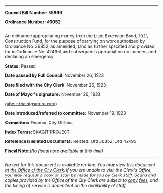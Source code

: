

********

**Council Bill Number: 35869**
   
**Ordinance Number: 46052**
********

 An ordinance appropriating money from the Light Extension Bond, 1921, Construction Fund, for the purpose of carrying on work authorized by Ordinance No. 36852, as amended, (and as further specified and provided for in Ordinance No. 42495) and subsequent appropriation ordinances, and declaring an emergency.

**Status:** Passed
   
**Date passed by Full Council:** November 26, 1923
   
**Date filed with the City Clerk:** November 26, 1923
   
**Date of Mayor's signature:** November 26, 1923
   
[(about the signature date)](/~public/approvaldate.htm)
   
   
   
**Date introduced/referred to committee:** November 19, 1923
   
**Committee:** Finance, City Utilities
   
   
**Index Terms:** SKAGIT-PROJECT

**References/Related Documents:** Related: Ord 36852, Ord 42495

**Fiscal Note:**_(No fiscal note available at this time)_
********

_No text for this document is available on-line. You may view this document at [the Office of the City Clerk](http://www.seattle.gov/leg/clerk/contactUs.htm). If you are unable to visit the Clerk's Office, you may request a copy or scan be made for you by Clerk staff. Scans and copies provided by the Office of the City Clerk are subject to [copy fees](http://clerk.seattle.gov/~public/clerkfees.htm), and the timing of service is dependent on the availability of staff._


